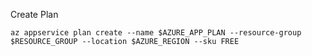 Create Plan

```
az appservice plan create --name $AZURE_APP_PLAN --resource-group $RESOURCE_GROUP --location $AZURE_REGION --sku FREE
```
